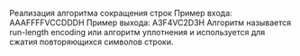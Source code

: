 Реализация алгоритма сокращения строк
Пример входа: AAAFFFFVCCDDDH
Пример выхода: A3F4VC2D3H
Алгоритм называется run-length encoding или алгоритм уплотнения и используется для сжатия повторяющихся символов строки.
